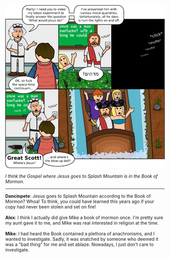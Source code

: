 <!--
.. title: What Would Jesus Do?
.. slug: what-would-jesus-do
.. date: 2011/02/28 00:00:00
.. tags: 
.. link: 
.. description: 
-->

<a href='what-would-jesus-do.html' title='View comments'>
<img class='comic' src='../assets/comics/20110228.jpg' />
</a>

<em>I think the Gospel where Jesus goes to Splash Mountain is in the Book of Mormon.</em>

<!-- TEASER_END -->
<hr />

<div class='comments'>
<b>Dancinpete</b>: Jesus goes to Splash Mountain according to the Book of Mormon? Whoa! To think, you could have learned this years ago if your copy had never been stolen and set on fire!<br /><br />
<b>Alex</b>: I think I actually did give Mike a book of mormon once. I'm pretty sure my aunt gave it to me, and Mike was real interested in religion at the time.<br /><br />
<b>Mike</b>: I had heard the Book contained a plethora of anachronisms, and I wanted to investigate. Sadly, it was snatched by someone who deemed it was a "bad thing" for me and set ablaze. Nowadays, I just don't care to investigate.<br /><br />
</div>

